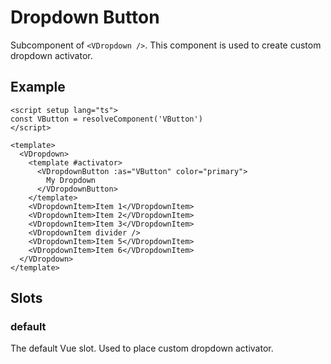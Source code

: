 # Dropdown Button

Subcomponent of `<VDropdown />`. This component is used to create custom dropdown activator.

## Example

```vue
<script setup lang="ts">
const VButton = resolveComponent('VButton')
</script>

<template>
  <VDropdown>
    <template #activator>
      <VDropdownButton :as="VButton" color="primary">
        My Dropdown
      </VDropdownButton>
    </template>
    <VDropdownItem>Item 1</VDropdownItem>
    <VDropdownItem>Item 2</VDropdownItem>
    <VDropdownItem>Item 3</VDropdownItem>
    <VDropdownItem divider />
    <VDropdownItem>Item 5</VDropdownItem>
    <VDropdownItem>Item 6</VDropdownItem>
  </VDropdown>
</template>
```


## Slots

### default

The default Vue slot. Used to place custom dropdown activator.
